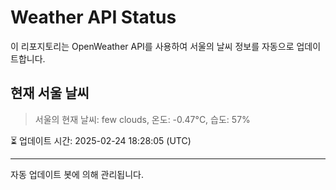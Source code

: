 
# Weather API Status

이 리포지토리는 OpenWeather API를 사용하여 서울의 날씨 정보를 자동으로 업데이트합니다.

## 현재 서울 날씨
> 서울의 현재 날씨: few clouds, 온도: -0.47°C, 습도: 57%

⏳ 업데이트 시간: 2025-02-24 18:28:05 (UTC)

---
자동 업데이트 봇에 의해 관리됩니다.
